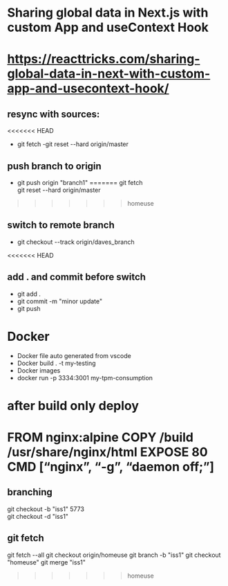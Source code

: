 # Sharing global data in Next.js with custom App and useContext Hook

# https://reacttricks.com/sharing-global-data-in-next-with-custom-app-and-usecontext-hook/


## resync with sources:
<<<<<<< HEAD
- git fetch
-git reset --hard origin/master

## push branch to origin
- git push origin "branch1"
=======
git fetch  
git reset --hard origin/master
>>>>>>> homeuse

## switch to remote branch
- git checkout --track origin/daves_branch

<<<<<<< HEAD

## add . and commit before switch
- git add . 
- git commit -m "minor update"
- git push


# Docker 

- Docker file auto generated from vscode
- Docker build . -t my-testing 
- Docker images
- docker run -p 3334:3001 my-tpm-consumption

# after build only deploy
FROM nginx:alpine
COPY /build /usr/share/nginx/html
EXPOSE 80
CMD [“nginx”, “-g”, “daemon off;”]
=======
## branching
git checkout -b "iss1" 5773  
git checkout -d "iss1"  

## git fetch
git fetch --all
git checkout origin/homeuse
git branch -b "iss1"
git checkout "homeuse"
git merge  "iss1"
>>>>>>> homeuse
